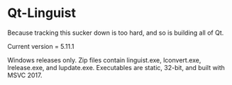 Qt-Linguist
===========
Because tracking this sucker down is too hard, and so is building all of Qt.

Current version = 5.11.1

Windows releases only. Zip files contain linguist.exe, lconvert.exe, lrelease.exe, and lupdate.exe. Executables are static, 32-bit, and built with MSVC 2017.
